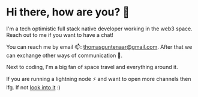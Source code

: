 # Hi there, how are you? 👋

I'm a tech optimistic full stack native developer working in the web3 space. Reach out to me if you want to have a chat!

You can reach me by email 📫: thomasguntenaar@gmail.com. After that we can exchange other ways of communication 💬.

Next to coding, I'm a big fan of space travel and everything around it.

If you are running a lightning node ⚡ and want to open more channels then lfg. If not [look into it](https://docs.theroadtonode.com/) :)

<!--
**Tguntenaar/Tguntenaar** is a ✨ _special_ ✨ repository because its `README.md` (this file) appears on your GitHub profile.

Here are some ideas to get you started:

- 🔭 I’m currently working on ...
- 🌱 I’m currently learning ...
- 👯 I’m looking to collaborate on ...
- 🤔 I’m looking for help with ...
- 💬 Ask me about ...
- 📫 How to reach me: ...
- 😄 Pronouns: ...
- ⚡ Fun fact: ...
-->
